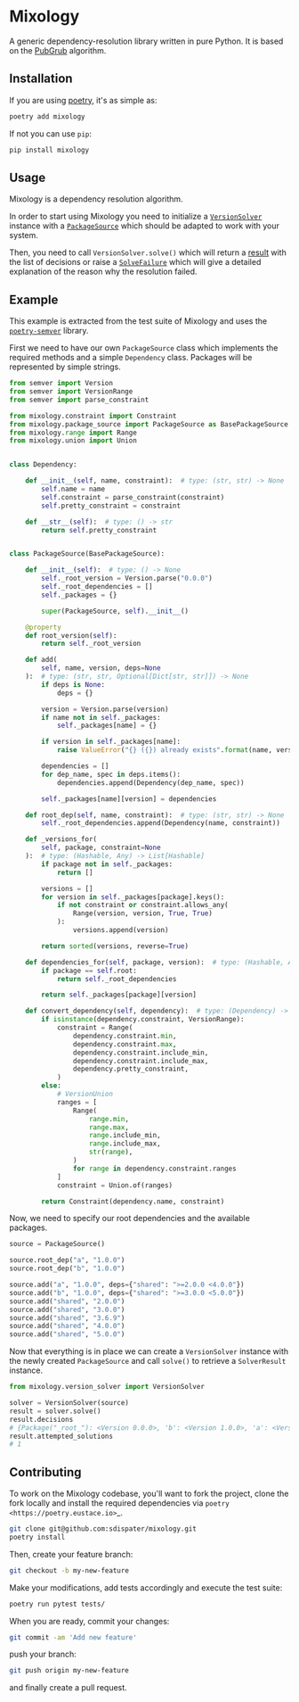 # Mixology

A generic dependency-resolution library written in pure Python.
It is based on the [PubGrub](https://github.com/dart-lang/pub/blob/master/doc/solver.md) algorithm.


## Installation

If you are using [poetry](https://github.com/sdispater/poetry), it's as simple as:

```bash
poetry add mixology
```

If not you can use `pip`:

```bash
pip install mixology
```

## Usage

Mixology is a dependency resolution algorithm.

In order to start using Mixology you need to initialize a [`VersionSolver`](mixology/version_solver.py) instance
with a [`PackageSource`](mixology/package_source.py) which should be adapted to work with your system.

Then, you need to call `VersionSolver.solve()` which will return a [result](mixology/result.py) with the list of decisions
or raise a [`SolveFailure`](mixology/failure.py) which will give a detailed explanation of the reason why the resolution failed.

## Example

This example is extracted from the test suite of Mixology
and uses the [`poetry-semver`](https://github.com/python-poetry/semver) library.

First we need to have our own `PackageSource` class which implements the required methods
and a simple `Dependency` class. Packages will be represented by simple strings.

```python
from semver import Version
from semver import VersionRange
from semver import parse_constraint

from mixology.constraint import Constraint
from mixology.package_source import PackageSource as BasePackageSource
from mixology.range import Range
from mixology.union import Union


class Dependency:

    def __init__(self, name, constraint):  # type: (str, str) -> None
        self.name = name
        self.constraint = parse_constraint(constraint)
        self.pretty_constraint = constraint

    def __str__(self):  # type: () -> str
        return self.pretty_constraint


class PackageSource(BasePackageSource):

    def __init__(self):  # type: () -> None
        self._root_version = Version.parse("0.0.0")
        self._root_dependencies = []
        self._packages = {}

        super(PackageSource, self).__init__()

    @property
    def root_version(self):
        return self._root_version

    def add(
        self, name, version, deps=None
    ):  # type: (str, str, Optional[Dict[str, str]]) -> None
        if deps is None:
            deps = {}

        version = Version.parse(version)
        if name not in self._packages:
            self._packages[name] = {}

        if version in self._packages[name]:
            raise ValueError("{} ({}) already exists".format(name, version))

        dependencies = []
        for dep_name, spec in deps.items():
            dependencies.append(Dependency(dep_name, spec))

        self._packages[name][version] = dependencies

    def root_dep(self, name, constraint):  # type: (str, str) -> None
        self._root_dependencies.append(Dependency(name, constraint))

    def _versions_for(
        self, package, constraint=None
    ):  # type: (Hashable, Any) -> List[Hashable]
        if package not in self._packages:
            return []

        versions = []
        for version in self._packages[package].keys():
            if not constraint or constraint.allows_any(
                Range(version, version, True, True)
            ):
                versions.append(version)

        return sorted(versions, reverse=True)

    def dependencies_for(self, package, version):  # type: (Hashable, Any) -> List[Any]
        if package == self.root:
            return self._root_dependencies

        return self._packages[package][version]

    def convert_dependency(self, dependency):  # type: (Dependency) -> Constraint
        if isinstance(dependency.constraint, VersionRange):
            constraint = Range(
                dependency.constraint.min,
                dependency.constraint.max,
                dependency.constraint.include_min,
                dependency.constraint.include_max,
                dependency.pretty_constraint,
            )
        else:
            # VersionUnion
            ranges = [
                Range(
                    range.min,
                    range.max,
                    range.include_min,
                    range.include_max,
                    str(range),
                )
                for range in dependency.constraint.ranges
            ]
            constraint = Union.of(ranges)

        return Constraint(dependency.name, constraint)
```

Now, we need to specify our root dependencies and the available packages.

```python
source = PackageSource()

source.root_dep("a", "1.0.0")
source.root_dep("b", "1.0.0")

source.add("a", "1.0.0", deps={"shared": ">=2.0.0 <4.0.0"})
source.add("b", "1.0.0", deps={"shared": ">=3.0.0 <5.0.0"})
source.add("shared", "2.0.0")
source.add("shared", "3.0.0")
source.add("shared", "3.6.9")
source.add("shared", "4.0.0")
source.add("shared", "5.0.0")
```

Now that everything is in place we can create a `VersionSolver` instance
with the newly created `PackageSource` and call `solve()` to retrieve a `SolverResult` instance.

```python
from mixology.version_solver import VersionSolver

solver = VersionSolver(source)
result = solver.solve()
result.decisions
# {Package("_root_"): <Version 0.0.0>, 'b': <Version 1.0.0>, 'a': <Version 1.0.0>, 'shared': <Version 3.6.9>}
result.attempted_solutions
# 1
```


## Contributing

To work on the Mixology codebase, you'll want to fork the project, clone the fork locally
and install the required dependencies via `poetry <https://poetry.eustace.io>`_.

```bash
git clone git@github.com:sdispater/mixology.git
poetry install
```

Then, create your feature branch:

```bash
git checkout -b my-new-feature
```

Make your modifications, add tests accordingly and execute the test suite:

```bash
poetry run pytest tests/
```

When you are ready, commit your changes:

```bash
git commit -am 'Add new feature'
```

push your branch:

```bash
git push origin my-new-feature
```

and finally create a pull request.
